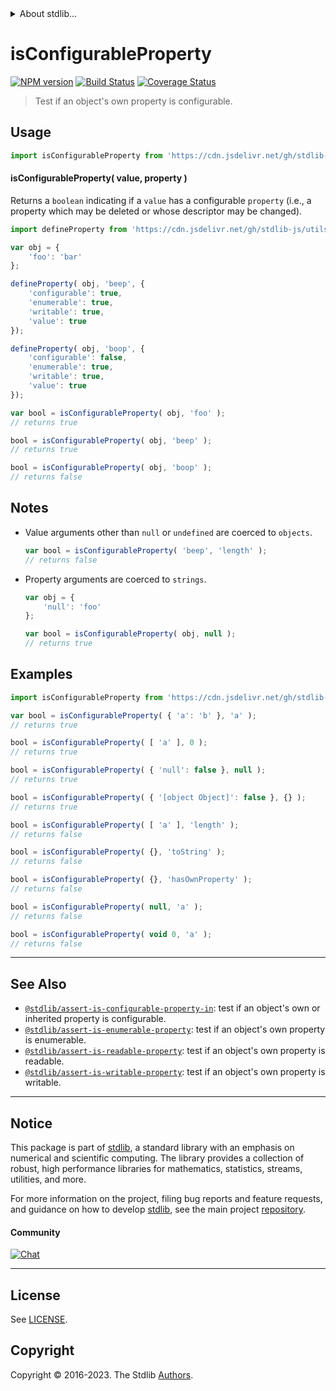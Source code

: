<!--

@license Apache-2.0

Copyright (c) 2018 The Stdlib Authors.

Licensed under the Apache License, Version 2.0 (the "License");
you may not use this file except in compliance with the License.
You may obtain a copy of the License at

   http://www.apache.org/licenses/LICENSE-2.0

Unless required by applicable law or agreed to in writing, software
distributed under the License is distributed on an "AS IS" BASIS,
WITHOUT WARRANTIES OR CONDITIONS OF ANY KIND, either express or implied.
See the License for the specific language governing permissions and
limitations under the License.

-->


<details>
  <summary>
    About stdlib...
  </summary>
  <p>We believe in a future in which the web is a preferred environment for numerical computation. To help realize this future, we've built stdlib. stdlib is a standard library, with an emphasis on numerical and scientific computation, written in JavaScript (and C) for execution in browsers and in Node.js.</p>
  <p>The library is fully decomposable, being architected in such a way that you can swap out and mix and match APIs and functionality to cater to your exact preferences and use cases.</p>
  <p>When you use stdlib, you can be absolutely certain that you are using the most thorough, rigorous, well-written, studied, documented, tested, measured, and high-quality code out there.</p>
  <p>To join us in bringing numerical computing to the web, get started by checking us out on <a href="https://github.com/stdlib-js/stdlib">GitHub</a>, and please consider <a href="https://opencollective.com/stdlib">financially supporting stdlib</a>. We greatly appreciate your continued support!</p>
</details>

# isConfigurableProperty

[![NPM version][npm-image]][npm-url] [![Build Status][test-image]][test-url] [![Coverage Status][coverage-image]][coverage-url] <!-- [![dependencies][dependencies-image]][dependencies-url] -->

> Test if an object's own property is configurable.



<section class="usage">

## Usage

```javascript
import isConfigurableProperty from 'https://cdn.jsdelivr.net/gh/stdlib-js/assert-is-configurable-property@deno/mod.js';
```

#### isConfigurableProperty( value, property )

Returns a `boolean` indicating if a `value` has a configurable `property` (i.e., a property which may be deleted or whose descriptor may be changed).

<!-- eslint-disable no-restricted-syntax -->

```javascript
import defineProperty from 'https://cdn.jsdelivr.net/gh/stdlib-js/utils-define-property@deno/mod.js';

var obj = {
    'foo': 'bar'
};

defineProperty( obj, 'beep', {
    'configurable': true,
    'enumerable': true,
    'writable': true,
    'value': true
});

defineProperty( obj, 'boop', {
    'configurable': false,
    'enumerable': true,
    'writable': true,
    'value': true
});

var bool = isConfigurableProperty( obj, 'foo' );
// returns true

bool = isConfigurableProperty( obj, 'beep' );
// returns true

bool = isConfigurableProperty( obj, 'boop' );
// returns false
```

</section>

<!-- /.usage -->

<section class="notes">

## Notes

-   Value arguments other than `null` or `undefined` are coerced to `objects`.

    ```javascript
    var bool = isConfigurableProperty( 'beep', 'length' );
    // returns false
    ```

-   Property arguments are coerced to `strings`.

    ```javascript
    var obj = {
        'null': 'foo'
    };

    var bool = isConfigurableProperty( obj, null );
    // returns true
    ```

</section>

<!-- /.notes -->

<section class="examples">

## Examples

<!-- eslint-disable object-curly-newline -->

<!-- eslint no-undef: "error" -->

```javascript
import isConfigurableProperty from 'https://cdn.jsdelivr.net/gh/stdlib-js/assert-is-configurable-property@deno/mod.js';

var bool = isConfigurableProperty( { 'a': 'b' }, 'a' );
// returns true

bool = isConfigurableProperty( [ 'a' ], 0 );
// returns true

bool = isConfigurableProperty( { 'null': false }, null );
// returns true

bool = isConfigurableProperty( { '[object Object]': false }, {} );
// returns true

bool = isConfigurableProperty( [ 'a' ], 'length' );
// returns false

bool = isConfigurableProperty( {}, 'toString' );
// returns false

bool = isConfigurableProperty( {}, 'hasOwnProperty' );
// returns false

bool = isConfigurableProperty( null, 'a' );
// returns false

bool = isConfigurableProperty( void 0, 'a' );
// returns false
```

</section>

<!-- /.examples -->

<!-- Section for related `stdlib` packages. Do not manually edit this section, as it is automatically populated. -->

<section class="related">

* * *

## See Also

-   <span class="package-name">[`@stdlib/assert-is-configurable-property-in`][@stdlib/assert/is-configurable-property-in]</span><span class="delimiter">: </span><span class="description">test if an object's own or inherited property is configurable.</span>
-   <span class="package-name">[`@stdlib/assert-is-enumerable-property`][@stdlib/assert/is-enumerable-property]</span><span class="delimiter">: </span><span class="description">test if an object's own property is enumerable.</span>
-   <span class="package-name">[`@stdlib/assert-is-readable-property`][@stdlib/assert/is-readable-property]</span><span class="delimiter">: </span><span class="description">test if an object's own property is readable.</span>
-   <span class="package-name">[`@stdlib/assert-is-writable-property`][@stdlib/assert/is-writable-property]</span><span class="delimiter">: </span><span class="description">test if an object's own property is writable.</span>

</section>

<!-- /.related -->

<!-- Section for all links. Make sure to keep an empty line after the `section` element and another before the `/section` close. -->


<section class="main-repo" >

* * *

## Notice

This package is part of [stdlib][stdlib], a standard library with an emphasis on numerical and scientific computing. The library provides a collection of robust, high performance libraries for mathematics, statistics, streams, utilities, and more.

For more information on the project, filing bug reports and feature requests, and guidance on how to develop [stdlib][stdlib], see the main project [repository][stdlib].

#### Community

[![Chat][chat-image]][chat-url]

---

## License

See [LICENSE][stdlib-license].


## Copyright

Copyright &copy; 2016-2023. The Stdlib [Authors][stdlib-authors].

</section>

<!-- /.stdlib -->

<!-- Section for all links. Make sure to keep an empty line after the `section` element and another before the `/section` close. -->

<section class="links">

[npm-image]: http://img.shields.io/npm/v/@stdlib/assert-is-configurable-property.svg
[npm-url]: https://npmjs.org/package/@stdlib/assert-is-configurable-property

[test-image]: https://github.com/stdlib-js/assert-is-configurable-property/actions/workflows/test.yml/badge.svg?branch=main
[test-url]: https://github.com/stdlib-js/assert-is-configurable-property/actions/workflows/test.yml?query=branch:main

[coverage-image]: https://img.shields.io/codecov/c/github/stdlib-js/assert-is-configurable-property/main.svg
[coverage-url]: https://codecov.io/github/stdlib-js/assert-is-configurable-property?branch=main

<!--

[dependencies-image]: https://img.shields.io/david/stdlib-js/assert-is-configurable-property.svg
[dependencies-url]: https://david-dm.org/stdlib-js/assert-is-configurable-property/main

-->

[chat-image]: https://img.shields.io/gitter/room/stdlib-js/stdlib.svg
[chat-url]: https://app.gitter.im/#/room/#stdlib-js_stdlib:gitter.im

[stdlib]: https://github.com/stdlib-js/stdlib

[stdlib-authors]: https://github.com/stdlib-js/stdlib/graphs/contributors

[umd]: https://github.com/umdjs/umd
[es-module]: https://developer.mozilla.org/en-US/docs/Web/JavaScript/Guide/Modules

[deno-url]: https://github.com/stdlib-js/assert-is-configurable-property/tree/deno
[umd-url]: https://github.com/stdlib-js/assert-is-configurable-property/tree/umd
[esm-url]: https://github.com/stdlib-js/assert-is-configurable-property/tree/esm
[branches-url]: https://github.com/stdlib-js/assert-is-configurable-property/blob/main/branches.md

[stdlib-license]: https://raw.githubusercontent.com/stdlib-js/assert-is-configurable-property/main/LICENSE

<!-- <related-links> -->

[@stdlib/assert/is-configurable-property-in]: https://github.com/stdlib-js/assert-is-configurable-property-in/tree/deno

[@stdlib/assert/is-enumerable-property]: https://github.com/stdlib-js/assert-is-enumerable-property/tree/deno

[@stdlib/assert/is-readable-property]: https://github.com/stdlib-js/assert-is-readable-property/tree/deno

[@stdlib/assert/is-writable-property]: https://github.com/stdlib-js/assert-is-writable-property/tree/deno

<!-- </related-links> -->

</section>

<!-- /.links -->

